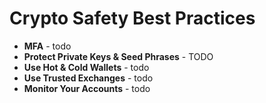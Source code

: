 # Crypto Safety Best Practices

* **MFA** - todo
* **Protect Private Keys & Seed Phrases** - TODO
* **Use Hot & Cold Wallets** - todo
* **Use Trusted Exchanges** - todo
* **Monitor Your Accounts** - todo
